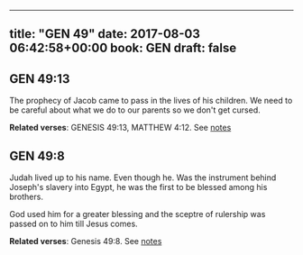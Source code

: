 
---
title: "GEN 49"
date: 2017-08-03 06:42:58+00:00
book: GEN
draft: false
---

## GEN 49:13

The prophecy of Jacob came to pass in the lives of his children. We need to be careful about what we do to our parents so we don't get cursed.

**Related verses**: GENESIS 49:13, MATTHEW 4:12. See [notes](https://my.bible.com/notes/2693469445619965996)


## GEN 49:8

Judah lived up to his name. Even though he. Was the instrument behind Joseph's slavery into Egypt, he was the first to be blessed among his brothers. 

God used him for a greater blessing and the sceptre of rulership was passed on to him till Jesus comes.

**Related verses**: Genesis 49:8. See [notes](https://my.bible.com/notes/2410249868653880139)

